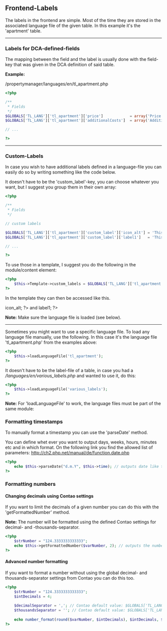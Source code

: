 
## Frontend-Labels

The labels in the frontend are simple. Most of the time they are stored in the associated language file of the given table. In this example it's the 'apartment' table.

___

### Labels for DCA-defined-fields

The mapping between the field and the label is usually done with the field-key that was given in the DCA definition of said table.



**Example:** 

/propertymanager/languages/en/tl\_apartment.php
```php
<?php

/**
 * Fields
 */
$GLOBALS['TL_LANG']['tl_apartment']['price']			= array('Price', 'Please enter the price.');
$GLOBALS['TL_LANG']['tl_apartment']['additionalCosts']	= array('Additional costs', 'Please enter the additional costs');

// ...

?>
```

---

### Custom-Labels

In case you wish to have additional labels defined in a language-file you can easily do so by writing something like the code below. 

It doesn't have to be the 'custom_label'-key, you can choose whatever you want, but I suggest you group them in their own array:

```php
<?php

/**
 * Fields
 */

// custom labels 

$GLOBALS['TL_LANG']['tl_apartment']['custom_label']['icon_alt']	= 'This is the alternative text of an image';
$GLOBALS['TL_LANG']['tl_apartment']['custom_label']['label1']	= 'This is a label that can be used for whatever you want';

// ...

?>
```
To use those in a template, I suggest you do the following in the module/content element: 

```php
<?php
	$this->Template->custom_labels = $GLOBALS['TL_LANG']['tl_apartment']['custom_label'];
?>
```
In the template they can then be accessed like this.
<?php echo $this->icon_alt; ?> and <?php echo $this->label1; ?> 

**Note:** Make sure the language file is loaded (see below).

---


Sometimes you might want to use a specific language file. To load any language file manually, use the following. In this case it's the language file 'tl_apartment.php' from the examples above:

```php
<?php
	$this->loadLanguageFile('tl_apartment');
?>
```


It doesn't have to be the label-file of a table, in case you had a */languages/en/various\_labels.php* and wanted to use it, do this:
```php
<?php
	$this->loadLanguageFile('various_labels');
?>
```

**Note:** For 'loadLanguageFile' to work, the language files must be part of the same module:

### Formatting timestamps

To manually format a timestamp you can use the 'parseDate' method. 

You can define whet ever you want to output days, weeks, hours, minutes etc and in which format. On the following link you find the allowed list of parameters: http://ch2.php.net/manual/de/function.date.php
```php
<?php
	echo $this->parseDate("d.m.Y", $this->time); // outputs date like this '30.05.2012'
?>
```

### Formatting numbers


#### Changing decimals using Contao settings 
If you want to limit the decimals of a given number you can do this with the 'getFormattedNumber' method. 

**Note:** The number will be formatted using the defined Contao settings for decimal- and -thousands-separator.

```php
<?php
	$strNumber = "124.3333333333333";
	echo $this->getFormattedNumber($varNumber, 2); // outputs the number like this '124.33'
?>
```

#### Advanced number formatting

If you want to format a number without using the global decimal- and thousands-separator settings from Contao you can do this too.


```php
<?php
	$strNumber = "124.3333333333333";
 	$intDecimals = 4;
 	
 	$decimalSeparator = ','; // Contao default value: $GLOBALS['TL_LANG']['MSC'] ['decimalSeparator']
 	$thousandsSeparator = ''; // Contao default value: $GLOBALS['TL_LANG']['MSC']['thousandsSeparator']
 
 	echo number_format(round($varNumber, $intDecimals), $intDecimals, $decimalSeparator, $thousandsSeparator); // outputs the number like this '124,3333'
?>
``` 
